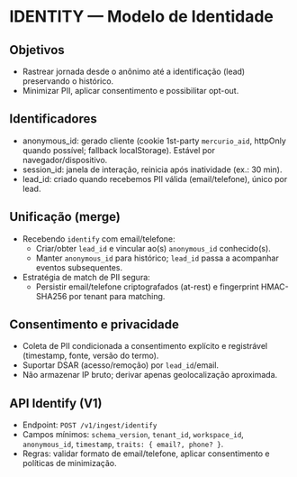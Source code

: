 # IDENTITY — Modelo de Identidade

## Objetivos
- Rastrear jornada desde o anônimo até a identificação (lead) preservando o histórico.
- Minimizar PII, aplicar consentimento e possibilitar opt-out.

## Identificadores
- anonymous_id: gerado cliente (cookie 1st-party `mercurio_aid`, httpOnly quando possível; fallback localStorage). Estável por navegador/dispositivo.
- session_id: janela de interação, reinicia após inatividade (ex.: 30 min).
- lead_id: criado quando recebemos PII válida (email/telefone), único por lead.

## Unificação (merge)
- Recebendo `identify` com email/telefone:
  - Criar/obter `lead_id` e vincular ao(s) `anonymous_id` conhecido(s).
  - Manter `anonymous_id` para histórico; `lead_id` passa a acompanhar eventos subsequentes.
- Estratégia de match de PII segura:
  - Persistir email/telefone criptografados (at-rest) e fingerprint HMAC-SHA256 por tenant para matching.

## Consentimento e privacidade
- Coleta de PII condicionada a consentimento explícito e registrável (timestamp, fonte, versão do termo).
- Suportar DSAR (acesso/remoção) por `lead_id`/email.
- Não armazenar IP bruto; derivar apenas geolocalização aproximada.

## API Identify (V1)
- Endpoint: `POST /v1/ingest/identify`
- Campos mínimos: `schema_version`, `tenant_id`, `workspace_id`, `anonymous_id`, `timestamp`, `traits: { email?, phone? }`.
- Regras: validar formato de email/telefone, aplicar consentimento e políticas de minimização.
